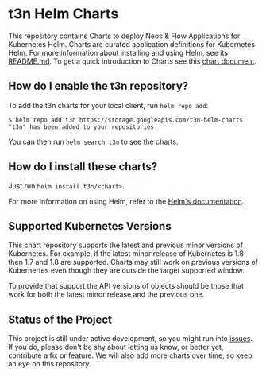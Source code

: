 # t3n Helm Charts

This repository contains Charts to deploy Neos & Flow Applications for Kubernetes Helm. Charts are curated application definitions for Kubernetes Helm. For more information about installing and using Helm, see its
[README.md](https://github.com/kubernetes/helm/tree/master/README.md). To get a quick introduction to Charts see this [chart document](https://github.com/kubernetes/helm/blob/master/docs/charts.md).

## How do I enable the t3n repository?

To add the t3n charts for your local client, run `helm repo add`:

```
$ helm repo add t3n https://storage.googleapis.com/t3n-helm-charts
"t3n" has been added to your repositories
```

You can then run `helm search t3n` to see the charts.

## How do I install these charts?

Just run `helm install t3n/<chart>`.

For more information on using Helm, refer to the [Helm's documentation](https://github.com/kubernetes/helm#docs).

## Supported Kubernetes Versions

This chart repository supports the latest and previous minor versions of Kubernetes. For example, if the latest minor release of Kubernetes is 1.8 then 1.7 and 1.8 are supported. Charts may still work on previous versions of Kubernertes even though they are outside the target supported window.

To provide that support the API versions of objects should be those that work for both the latest minor release and the previous one.

## Status of the Project

This project is still under active development, so you might run into [issues](https://github.com/yeebase/helm-charts/issues). If you do, please don't be shy about letting us know, or better yet, contribute a fix or feature.
We will also add more charts over time, so keep an eye on this repository.
